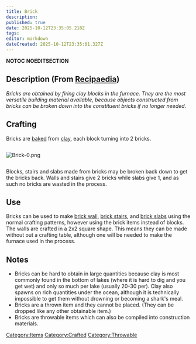 ```yaml
---
title: Brick
description: 
published: true
date: 2025-10-12T23:35:05.218Z
tags: 
editor: markdown
dateCreated: 2025-10-12T23:35:01.327Z
---
```


__NOTOC__ __NOEDITSECTION__

## Description (From [Recipaedia](.. "wikilink"))

*Bricks are obtained by firing clay blocks in the furnace. They are the
most versatile building material available, because objects constructed
from bricks can be broken down into the constituent bricks if no longer
needed.*

## Crafting

Bricks are [baked](Furnace "wikilink") from [clay](clay "wikilink"),
each block turning into 2 bricks.

<div style="overflow:hidden">

![Brick-0.png](Brick-0.png "Brick-0.png")

</div>

Blocks, stairs and slabs made from bricks may be broken back down to get
the bricks back. Walls and stairs give 2 bricks while slabs give 1, and
as such no bricks are wasted in the process.

## Use

Bricks can be used to make [brick wall](../Construction/Brick_Wall.md "wikilink"), [brick
stairs](../Construction/Brick_Stairs.md "wikilink"), and [brick
slabs](../Construction/Brick_Slab.md "wikilink") using the normal crafting patterns,
however using the brick items instead of blocks. The walls are crafted
in a 2x2 square shape. This means they can be made without out a
crafting table, although one will be needed to make the furnace used in
the process.

## Notes

  - Bricks can be hard to obtain in large quantities because clay is
    most commonly found in the bottom of lakes (where it is hard to dig
    and you get wet) and only so much per lake (usually 20-30 per). Clay
    also spawns on rich quantities under the ocean, although it is
    technically impossible to get them without drowning or becoming a
    shark's meal.
  - Bricks are a thrown item and they cannot be placed. (They can be
    dropped like any other obtainable item.)
  - Bricks are throwable items which can also be compiled into
    construction materials.

[Category:Items](Category:Items "wikilink")
[Category:Crafted](Category:Crafted "wikilink")
[Category:Throwable](Category:Throwable "wikilink")